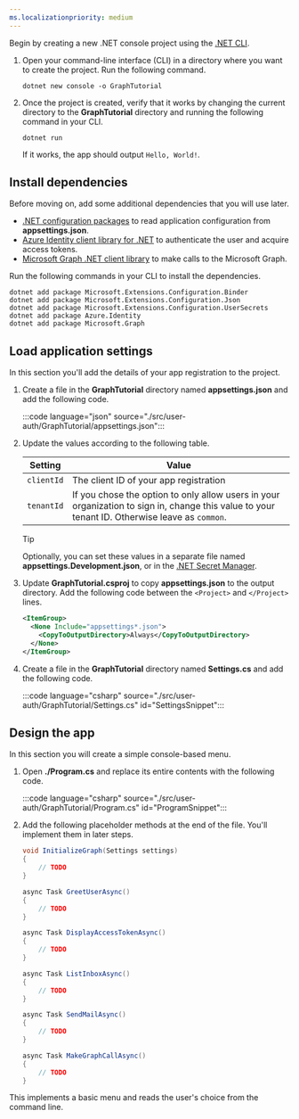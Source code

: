 ```yaml
---
ms.localizationpriority: medium
---
```


<!-- markdownlint-disable MD002 MD041 -->

Begin by creating a new .NET console project using the [.NET CLI](/dotnet/core/tools/).

1. Open your command-line interface (CLI) in a directory where you want to create the project. Run the following command.

    ```dotnetcli
    dotnet new console -o GraphTutorial
    ```

1. Once the project is created, verify that it works by changing the current directory to the **GraphTutorial** directory and running the following command in your CLI.

    ```dotnetcli
    dotnet run
    ```

    If it works, the app should output `Hello, World!`.

## Install dependencies

Before moving on, add some additional dependencies that you will use later.

- [.NET configuration packages](/dotnet/core/extensions/configuration) to read application configuration from **appsettings.json**.
- [Azure Identity client library for .NET](https://www.nuget.org/packages/Azure.Identity)  to authenticate the user and acquire access tokens.
- [Microsoft Graph .NET client library](https://github.com/microsoftgraph/msgraph-sdk-dotnet) to make calls to the Microsoft Graph.

Run the following commands in your CLI to install the dependencies.

```Shell
dotnet add package Microsoft.Extensions.Configuration.Binder
dotnet add package Microsoft.Extensions.Configuration.Json
dotnet add package Microsoft.Extensions.Configuration.UserSecrets
dotnet add package Azure.Identity
dotnet add package Microsoft.Graph
```

## Load application settings

In this section you'll add the details of your app registration to the project.

1. Create a file in the **GraphTutorial** directory named **appsettings.json** and add the following code.

    :::code language="json" source="./src/user-auth/GraphTutorial/appsettings.json":::

1. Update the values according to the following table.

    | Setting | Value |
    |---------|-------|
    | `clientId` | The client ID of your app registration |
    | `tenantId` | If you chose the option to only allow users in your organization to sign in, change this value to your tenant ID. Otherwise leave as `common`. |

    > [!TIP]
    > Optionally, you can set these values in a separate file named **appsettings.Development.json**, or in the [.NET Secret Manager](/aspnet/core/security/app-secrets).

1. Update **GraphTutorial.csproj** to copy **appsettings.json** to the output directory. Add the following code between the `<Project>` and `</Project>` lines.

    ```xml
    <ItemGroup>
      <None Include="appsettings*.json">
        <CopyToOutputDirectory>Always</CopyToOutputDirectory>
      </None>
    </ItemGroup>
    ```

1. Create a file in the **GraphTutorial** directory named **Settings.cs** and add the following code.

    :::code language="csharp" source="./src/user-auth/GraphTutorial/Settings.cs" id="SettingsSnippet":::

## Design the app

In this section you will create a simple console-based menu.

1. Open **./Program.cs** and replace its entire contents with the following code.

    :::code language="csharp" source="./src/user-auth/GraphTutorial/Program.cs" id="ProgramSnippet":::

1. Add the following placeholder methods at the end of the file. You'll implement them in later steps.

    ```csharp
    void InitializeGraph(Settings settings)
    {
        // TODO
    }

    async Task GreetUserAsync()
    {
        // TODO
    }

    async Task DisplayAccessTokenAsync()
    {
        // TODO
    }

    async Task ListInboxAsync()
    {
        // TODO
    }

    async Task SendMailAsync()
    {
        // TODO
    }

    async Task MakeGraphCallAsync()
    {
        // TODO
    }
    ```

This implements a basic menu and reads the user's choice from the command line.

